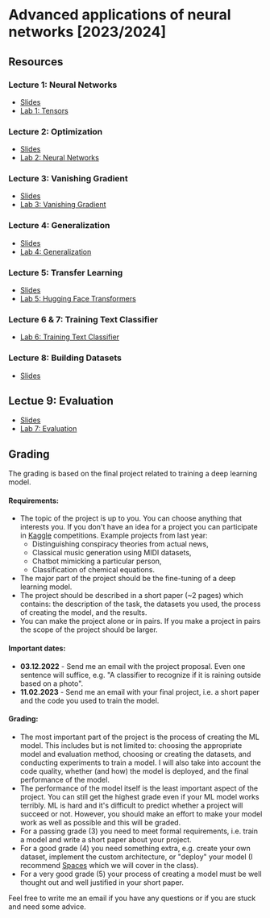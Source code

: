 # Advanced applications of neural networks [2023/2024]

## Resources
### Lecture 1: Neural Networks
* [Slides](https://docs.google.com/presentation/d/1Rld2JvfZazNTX9ihUL9K7sd1RH5--R8LsJm_HR5gJFM/edit?usp=sharing)
* [Lab 1: Tensors](https://www.kaggle.com/lomero/aann-23-24-lab-01)

### Lecture 2: Optimization
* [Slides](https://docs.google.com/presentation/d/1t6TueXmFuYFYFCQNLpIedEmpDtvSVuhF6ITfgSLwwzk/edit)
* [Lab 2: Neural Networks](https://www.kaggle.com/lomero/aann-23-24-lab-02-nn)

### Lecture 3: Vanishing Gradient
* [Slides](https://docs.google.com/presentation/d/1Fk16lt8OLJt8IPMRwosYjdIY8jZDNiZ9iis5Rm8AzKQ/edit)
* [Lab 3: Vanishing Gradient](https://www.kaggle.com/lomero/aann-23-24-lab-03-vanishing-gradient)

### Lecture 4: Generalization
* [Slides](https://docs.google.com/presentation/d/17QJrQKPvD2VLxO4lDfjlbl5B8mqJdVu5ENxUyF7vE3A/edit)
* [Lab 4: Generalization](https://www.kaggle.com/lomero/aann-23-24-lab-04-lightning)

### Lecture 5: Transfer Learning
* [Slides](https://docs.google.com/presentation/d/158fuoRSy9mDeRzhGKF1czmaM3jJsEY4GaGDDc1iy1fU/edit)
* [Lab 5: Hugging Face Transformers](https://www.kaggle.com/lomero/aann-23-24-lab-05-transformers)

### Lecture 6 & 7: Training Text Classifier
* [Lab 6: Training Text Classifier](https://www.kaggle.com/lomero/aann-23-24-lab-06-training)

### Lecture 8: Building Datasets
* [Slides](https://docs.google.com/presentation/d/1_3btH8EHmyhuYatFMLvFOUwq5eoJ1L4gpCms3RvhrgU/edit)

## Lectue 9: Evaluation
* [Slides](https://docs.google.com/presentation/d/12WV2gjQZOHhVkhgKKXzR8FpGeOnnZkLAxI1CdD4vfOs/edit)
* [Lab 7: Evaluation](https://www.kaggle.com/lomero/aann-23-24-lab-07-evaluation)


## Grading
The grading is based on the final project related to training a deep learning model.

#### Requirements:
- The topic of the project is up to you. You can choose anything that interests you. If you don't have an idea for a project you can participate in [Kaggle](https://www.kaggle.com/competitions?listOption=active&hostSegmentIdFilter=1) competitions. Example projects from last year:
  - Distinguishing conspiracy theories from actual news,
  - Classical music generation using MIDI datasets,
  - Chatbot mimicking a particular person,
  - Classification of chemical equations.
- The major part of the project should be the fine-tuning of a deep learning model.
- The project should be described in a short paper (~2 pages) which contains: the description of the task, the datasets you used, the process of creating the model, and the results.
- You can make the project alone or in pairs. If you make a project in pairs the scope of the project should be larger.

#### Important dates:
- **03.12.2022** - Send me an email with the project proposal. Even one sentence will suffice, e.g. "A classifier to recognize if it is raining outside based on a photo". 
- **11.02.2023**  - Send me an email with your final project, i.e. a short paper and the code you used to train the model.

#### Grading:
- The most important part of the project is the process of creating the ML model. This includes but is not limited to: choosing the appropriate model and evaluation method, choosing or creating the datasets, and conducting experiments to train a model. I will also take into account the code quality, whether (and how) the model is deployed, and the final performance of the model.
- The performance of the model itself is the least important aspect of the project. You can still get the highest grade even if your ML model works terribly. ML is hard and it's difficult to predict whether a project will succeed or not. However, you should make an effort to make your model work as well as possible and this will be graded.
- For a passing grade (3) you need to meet formal requirements, i.e. train a model and write a short paper about your project.
- For a good grade (4) you need something extra, e.g. create your own dataset, implement the custom architecture, or "deploy" your model (I recommend [Spaces](https://huggingface.co/spaces) which we will cover in the class).
- For a very good grade (5) your process of creating a model must be well thought out and well justified in your short paper.

Feel free to write me an email if you have any questions or if you are stuck and need some advice.
